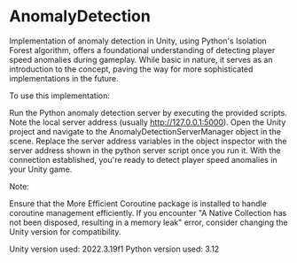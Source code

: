 # AnomalyDetection

Implementation of anomaly detection in Unity, using Python's Isolation Forest algorithm, offers a foundational understanding of detecting player speed anomalies during gameplay. While basic in nature, it serves as an introduction to the concept, paving the way for more sophisticated implementations in the future.

To use this implementation:

Run the Python anomaly detection server by executing the provided scripts.
Note the local server address (usually http://127.0.0.1:5000).
Open the Unity project and navigate to the AnomalyDetectionServerManager object in the scene.
Replace the server address variables in the object inspector with the server address shown in the python server script once you run it.
With the connection established, you're ready to detect player speed anomalies in your Unity game.

Note:

Ensure that the More Efficient Coroutine package is installed to handle coroutine management efficiently.
If you encounter "A Native Collection has not been disposed, resulting in a memory leak" error, consider changing the Unity version for compatibility.

Unity version used: 2022.3.19f1
Python version used: 3.12
